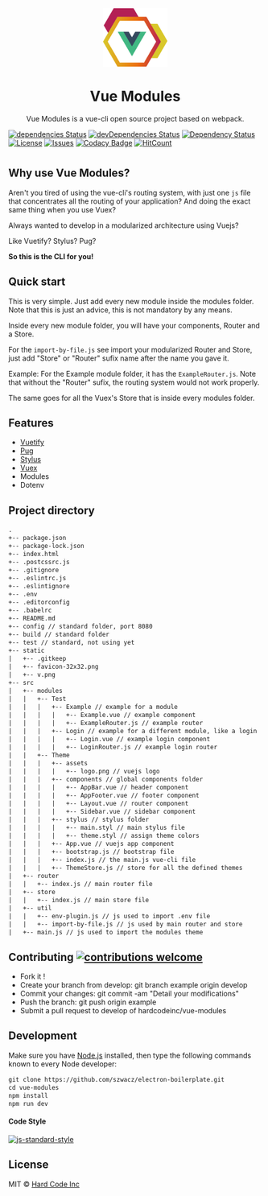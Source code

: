 <div align="center">
  <img src="static/logo.png" width="128px">
  <h1>Vue Modules</h1>
</div>

<p align="center">
  Vue Modules is a vue-cli open source project based on webpack.
</p>

[![dependencies Status](https://david-dm.org/guastallaigor/vue-modules/status.svg)](https://david-dm.org/guastallaigor/vue-modules)
[![devDependencies Status](https://david-dm.org/guastallaigor/vue-modules/dev-status.svg)](https://david-dm.org/guastallaigor/vue-modules?type=dev)
[![Dependency Status](https://dependencyci.com/github/guastallaigor/vue-modules/badge)](https://dependencyci.com/github/guastallaigor/vue-modules)
[![License](https://img.shields.io/badge/license-MIT-blue.svg)](https://raw.githubusercontent.com/guastallaigor/hare/master/LICENSE)
[![Issues](https://img.shields.io/github/issues/clarkdo/hare.svg)](https://github.com/guastallaigor/hare/issues)
[![Codacy Badge](https://api.codacy.com/project/badge/Grade/95486974aafb4663bfd6edc2d1fa7187)](https://www.codacy.com/app/guastallaigor/vue-modules?utm_source=github.com&amp;utm_medium=referral&amp;utm_content=guastallaigor/vue-modules&amp;utm_campaign=Badge_Grade)
[![HitCount](http://hits.dwyl.io/guastallaigor/vue-modules.svg)](http://hits.dwyl.io/guastallaigor/vue-modules)

#

## Why use Vue Modules?

Aren't you tired of using the vue-cli's routing system, with just one `js` file that concentrates all the routing of your application? And doing the exact same thing when you use Vuex?

Always wanted to develop in a modularized architecture using Vuejs?

Like Vuetify? Stylus? Pug?

**So this is the CLI for you!**

## Quick start

This is very simple. Just add every new module inside the modules folder. Note that this is just an advice, this is not mandatory by any means.

Inside every new module folder, you will have your components, Router and a Store.

For the `import-by-file.js` see import your modularized Router and Store, just add "Store" or "Router" sufix name after the name you gave it.

Example: For the Example module folder, it has the `ExampleRouter.js`. Note that without the "Router" sufix, the routing system would not work properly.

The same goes for all the Vuex's Store that is inside every modules folder.

## Features

* [Vuetify](https://vuetifyjs.com/)
* [Pug](https://pugjs.org/api/getting-started.html)
* [Stylus](http://stylus-lang.com/)
* [Vuex](https://vuex.vuejs.org/en/)
* Modules
* Dotenv

## Project directory

```
.
+-- package.json
+-- package-lock.json
+-- index.html
+-- .postcssrc.js
+-- .gitignore
+-- .eslintrc.js
+-- .eslintignore
+-- .env
+-- .editorconfig
+-- .babelrc
+-- README.md
+-- config // standard folder, port 8080
+-- build // standard folder
+-- test // standard, not using yet
+-- static
|   +-- .gitkeep
|   +-- favicon-32x32.png
|   +-- v.png
+-- src
|   +-- modules
|   |   +-- Test
|   |   |   +-- Example // example for a module
|   |   |   |   +-- Example.vue // example component
|   |   |   |   +-- ExampleRouter.js // example router
|   |   |   +-- Login // example for a different module, like a login
|   |   |   |   +-- Login.vue // example login component
|   |   |   |   +-- LoginRouter.js // example login router
|   |   +-- Theme
|   |   |   +-- assets
|   |   |   |   +-- logo.png // vuejs logo
|   |   |   +-- components // global components folder
|   |   |   |   +-- AppBar.vue // header component
|   |   |   |   +-- AppFooter.vue // footer component
|   |   |   |   +-- Layout.vue // router component
|   |   |   |   +-- Sidebar.vue // sidebar component
|   |   |   +-- stylus // stylus folder
|   |   |   |   +-- main.styl // main stylus file
|   |   |   |   +-- theme.styl // assign theme colors
|   |   |   +-- App.vue // vuejs app component
|   |   |   +-- bootstrap.js // bootstrap file
|   |   |   +-- index.js // the main.js vue-cli file
|   |   |   +-- ThemeStore.js // store for all the defined themes
|   +-- router
|   |   +-- index.js // main router file
|   +-- store
|   |   +-- index.js // main store file
|   +-- util
|   |   +-- env-plugin.js // js used to import .env file
|   |   +-- import-by-file.js // js used by main router and store
|   +-- main.js // js used to import the modules theme
```

## Contributing [![contributions welcome](https://img.shields.io/badge/contributions-welcome-brightgreen.svg?style=flat)](https://github.com/dwyl/esta/issues)

* Fork it !
* Create your branch from develop: git branch example origin develop
* Commit your changes: git commit -am "Detail your modifications"
* Push the branch: git push origin example
* Submit a pull request to develop of hardcodeinc/vue-modules

## Development

Make sure you have [Node.js](https://nodejs.org) installed, then type the following commands known to every Node developer:
```
git clone https://github.com/szwacz/electron-boilerplate.git
cd vue-modules
npm install
npm run dev
```

#### Code Style
[![js-standard-style](https://cdn.rawgit.com/feross/standard/master/badge.svg)](https://github.com/feross/standard)

## License

MIT © [Hard Code Inc](https://github.com/hardcodeinc/vue-modules)
